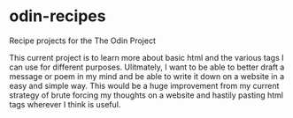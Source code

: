# odin-recipes
Recipe projects for the The Odin Project

This current project is to learn more about basic html 
and the various tags I can use for different purposes.
Ulitmately, I want to be able to better draft a message 
or poem in my mind and be able to write it down on a website
in a easy and simple way. This would be a huge improvement
from my current strategy of brute forcing my thoughts on a website 
and hastily pasting html tags wherever I think is useful. 
